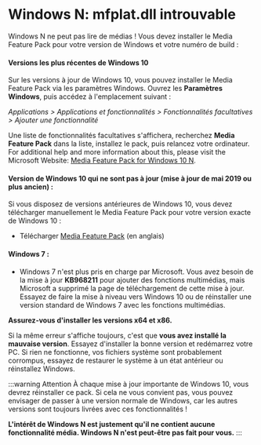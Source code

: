 # Windows N: mfplat.dll introuvable

Windows N ne peut pas lire de médias ! Vous devez installer le Media Feature Pack pour votre version de Windows et votre numéro de build :

#### Versions les plus récentes de Windows 10
Sur les versions à jour de Windows 10, vous pouvez installer le Media Feature Pack via les paramètres Windows. Ouvrez les **Paramètres Windows**, puis accédez à l'emplacement suivant :

*Applications > Applications et fonctionnalités > Fonctionnalités facultatives > Ajouter une fonctionnalité*

Une liste de fonctionnalités facultatives s'affichera, recherchez **Media Feature Pack** dans la liste, installez le pack, puis relancez votre ordinateur. For additional help and more information about this, please visit the Microsoft Website: [Media Feature Pack for Windows 10 N](https://support.microsoft.com/help/4516397/media-feature-pack-for-windows-10-n-november-2019).

#### Version de Windows 10 qui ne sont pas à jour (mise à jour de mai 2019 ou plus ancien) :
Si vous disposez de versions antérieures de Windows 10, vous devez télécharger manuellement le Media Feature Pack pour votre version exacte de Windows 10 :
  * Télécharger [Media Feature Pack](https://www.microsoft.com/en-us/software-download/mediafeaturepack) (en anglais)

#### Windows 7 :
  * Windows 7 n'est plus pris en charge par Microsoft. Vous avez besoin de la mise à jour **KB968211** pour ajouter des fonctions multimédias, mais Microsoft a supprimé la page de téléchargement de cette mise à jour. Essayez de faire la mise à niveau vers Windows 10 ou de réinstaller une version standard de Windows 7 avec les fonctions multimédias.

**Assurez-vous d'installer les versions x64 et x86.**

Si la même erreur s'affiche toujours, c'est que **vous avez installé la mauvaise version**. Essayez d'installer la bonne version et redémarrez votre PC. Si rien ne fonctionne, vos fichiers système sont probablement corrompus, essayez de restaurer le système à un état antérieur ou réinstallez Windows.

:::warning
Attention À chaque mise à jour importante de Windows 10, vous devrez réinstaller ce pack. Si cela ne vous convient pas, vous pouvez envisager de passer à une version normale de Windows, car les autres versions sont toujours livrées avec ces fonctionnalités !

**L'intérêt de Windows N est justement qu'il ne contient aucune fonctionnalité média. Windows N n'est peut-être pas fait pour vous.**
:::

